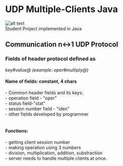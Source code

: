 # UDP Multiple-Clients Java

![alt text](http://endlessicons.com/wp-content/uploads/2014/11/wifi-icon-2-214x214.png)
</br>Student Project implemented in Java

<h2>Communication n↔1 UDP Protocol </h2>
<h3>Fields of header protocol defined as </h3><i>key#value@ (example: oper#multiply@)</i></br>
<h4>Name of fields: constant, 4 chars</h4>
- Common header fields and its keys:</br>
- operation field - "oper"</br>
- status field-"stat"</br>
- session number field - "iden"</br>
- other fields developed by programmer</br></br>
<h4>Functions: </h4> 
- getting client session number</br>
- making operation using 3 numbers</br>
- division, multiplication, addition, substraction</br>
- server needs to handle multiple clients at once.</br>
